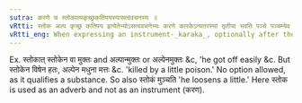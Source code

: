 ```yaml
---
sutra: करणे च स्तोकाल्पकृच्छ्रकतिपयस्यासत्ववचनस्य ॥
vRtti: स्तोक अल्प कृच्छ्र कतिपय इत्येतेभ्योऽसत्ववचनेभ्यः करणे कारकेऽन्यतरस्यां तृतीया भवति पञ्चे पञ्चम्येव ॥
vRtti_eng: When expressing an instrument-_karaka_, optionally after the words _stoka_ \"little,\" _alpa_ \"little,\" _krichchhra_ \"difficulty,\" and _katipaya_ \"some,\" the fifth case-affix is used, when they do not denote material objects.
---
```

Ex. स्तोकात् स्तोकेन वा मुक्तः and अल्पान्मुक्तः or अल्पेनमुक्तः &c, 'he got off easily &c. But स्तोकेन विषेन हतः, अल्पेन मधुना मत्तः &c. 'killed by a little poison.' No option allowed, as it qualifies a substance. So also स्तोकं मुञ्चति 'he loosens a little.' Here स्तोक is used as an adverb and not as an instrument (करण).
